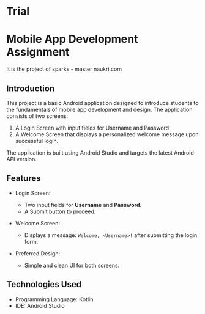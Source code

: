 # Trial
# Mobile App Development Assignment
It is the project of sparks - master naukri.com 

## Introduction
This project is a basic Android application designed to introduce students to the fundamentals of mobile app development and design. The application consists of two screens:
1. A Login Screen with input fields for Username and Password.
2. A Welcome Screen that displays a personalized welcome message upon successful login.

The application is built using Android Studio and targets the latest Android API version.

## Features
- Login Screen:
  - Two input fields for **Username** and **Password**.
  - A Submit button to proceed.
  
- Welcome Screen:
  - Displays a message: `Welcome, <Username>!` after submitting the login form.

- Preferred Design: 
  - Simple and clean UI for both screens.

## Technologies Used
- Programming Language: Kotlin
- IDE: Android Studio


